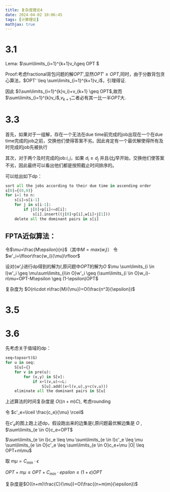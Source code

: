 ```yaml
---
title: 复杂度理论4
date: 2024-04-02 10:06:45
tags: [计算理论]
mathjax: true
---
```

# 3.1

 Lema: $\sum\limits_{i=1}^{k+1}v_i\geq OPT  $

Proof:考虑fractional背包问题的解$OPT'$,显然$OPT' \geq OPT$,同时，由于分数背包贪心算法，$OPT' \leq \sum\limits_{i=1}^{k+1}v_i$，引理得证.

因此 $(\sum\limits_{i=1}^{k}v_i)+v_{k+1} \geq OPT$,故而 $\sum\limits_{i=1}^{k}v_i$,$v_{k+1}$二者必有其一比一半$OPT$大.

# 3.3

首先，如果对于一组解，存在一个无法在due time前完成的job出现在一个在due time完成的job之前，交换他们使得答案不劣。因此肯定有一个最优解使得所有及时完成的job先被执行

其次，对于两个及时完成的job:$i,j$，如果 $d_i \geq d_j$ 并且$i$比$j$早开始，交换他们使答案不劣，因此最终可以看出他们都是按照截止时间排序的。

可以给出如下dp：

```python
sort all the jobs according to their due time in ascending order
s[0]={(0,0)}
for i=1 to n:
    s[i]=s[i-1]
    for j in s[i-1]:
        if j[0]+p[i]<=d[i]:
            s[i].insert((j[0]+p[i],w[i]+j[1]))
    delete all the dominant pairs in s[i]
```

## FPTA近似算法：
令$\mu=\frac{M\epsilon}{n}$（其中$M=max(w_i)$）
令 $w'_i=\lfloor\frac{w_i}{\mu}\rfloor$

设对$\{w'_i\}$进行dp得到的解为$I$,原问题中$OPT$的解为$O$
$\mu \sum\limits_{i \in I}w'_i \geq \mu\sum\limits_{i\in O}w'_i \geq (\sum\limits_{i \in O}w_i)-n\mu=OPT-M\epsilon \geq (1-\epsilon)OPT$

复杂度为 $O(n\cdot n\frac{M}{\mu})=O(\frac{n^3}{\epsilon})$

# 3.5

# 3.6
先考虑关于值域的dp：
```python
seq=topsort(G)
for u in seq:
    S[u]={}
    for v in pre(u):
        for (x,y) in S[v]:
            if x+l(v,u)<=L:
                S[u].add((x+l(v,u),y+c(v,u)))
    eliminate all the dominant pairs in S[u]
```

上述算法的时间复杂度是 $O((n+m)C)$, 考虑rounding

令 $c'_e=\lceil \frac{c_e}{\mu} \rceil$

在$c'_e$的图上跑上述dp，假设跑出来的边集是$I$,原问题最优解边集是 $O$ , $\sum\limits_{e \in O}c_e=OPT$

$\sum\limits_{e \in I}c_e \leq \mu \sum\limits_{e \in I}c'_e \leq \mu  \sum\limits_{e \in O}c'_e \leq \sum\limits_{e \in O}c_e+\mu |O| \leq OPT+m\mu$

取 $m\mu=C_{min} \cdot \epsilon$

$OPT+m\mu \leq OPT+C_{min} \cdot epsilon \leq (1+\epsilon)OPT$

复杂度是$O((n+m)\frac{C}{\mu})=O(\frac{(n+m)m}{\epsilon})$